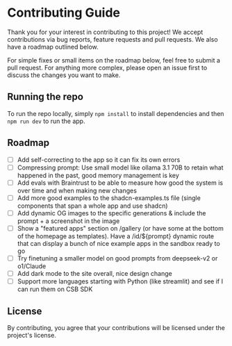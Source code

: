 # Contributing Guide

Thank you for your interest in contributing to this project! We accept contributions via bug reports, feature requests and pull requests. We also have a roadmap outlined below.

For simple fixes or small items on the roadmap below, feel free to submit a pull request. For anything more complex, please open an issue first to discuss the changes you want to make.

## Running the repo

To run the repo locally, simply `npm install` to install dependencies and then `npm run dev` to run the app.

## Roadmap

- [ ] Add self-correcting to the app so it can fix its own errors
- [ ] Compressing prompt: Use small model like ollama 3.1 70B to retain what happened in the past, good memory management is key
- [ ] Add evals with Braintrust to be able to measure how good the system is over time and when making new changes
- [ ] Add more good examples to the shadcn-examples.ts file (single components that span a whole app and use shadcn)
- [ ] Add dynamic OG images to the specific generations & include the prompt + a screenshot in the image
- [ ] Show a "featured apps" section on /gallery (or have some at the bottom of the homepage as templates). Have a /id/${prompt} dynamic route that can display a bunch of nice example apps in the sandbox ready to go
- [ ] Try finetuning a smaller model on good prompts from deepseek-v2 or o1/Claude
- [ ] Add dark mode to the site overall, nice design change
- [ ] Support more languages starting with Python (like streamlit) and see if I can run them on CSB SDK

## License

By contributing, you agree that your contributions will be licensed under the project's license.
